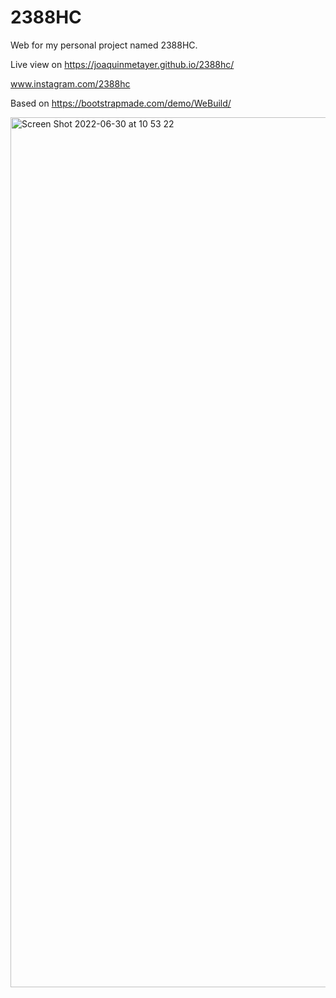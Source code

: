 # 2388HC

Web for my personal project named 2388HC.

Live view on https://joaquinmetayer.github.io/2388hc/

www.instagram.com/2388hc

Based on https://bootstrapmade.com/demo/WeBuild/

<img width="1392" alt="Screen Shot 2022-06-30 at 10 53 22" src="https://user-images.githubusercontent.com/83543601/176695167-82460b55-1f2d-4f35-a6b1-0a4d4cfdd5a1.png">
